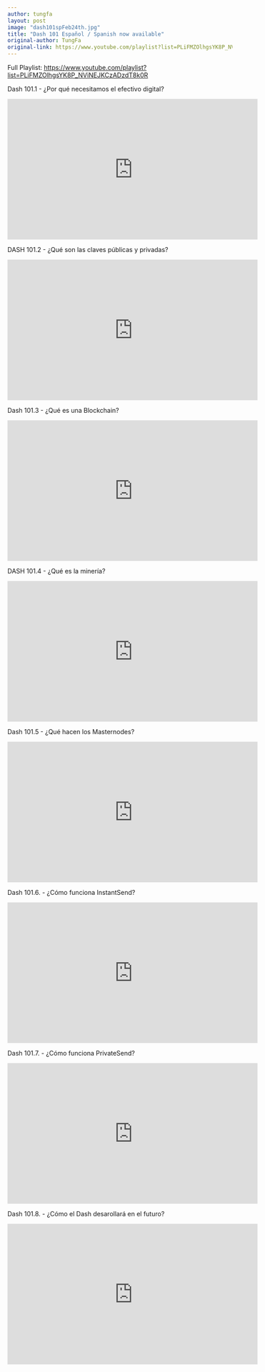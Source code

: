 ```yaml
---
author: tungfa
layout: post
image: "dash101spFeb24th.jpg"
title: "Dash 101 Español / Spanish now available"
original-author: TungFa
original-link: https://www.youtube.com/playlist?list=PLiFMZOlhgsYK8P_NViNEJKCzADzdT8k0R
---
```



Full Playlist:
https://www.youtube.com/playlist?list=PLiFMZOlhgsYK8P_NViNEJKCzADzdT8k0R

Dash 101.1 - ¿Por qué necesitamos el efectivo digital?

<iframe width="560" height="315" src="https://www.youtube.com/embed/AwqrG_K8nzw" frameborder="0" allow="autoplay; encrypted-media" allowfullscreen></iframe>

DASH 101.2 - ¿Qué son las claves públicas y privadas?

<iframe width="560" height="315" src="https://www.youtube.com/embed/kdm_eeiOM98" frameborder="0" allow="autoplay; encrypted-media" allowfullscreen></iframe>

Dash 101.3 - ¿Qué es una Blockchain?

<iframe width="560" height="315" src="https://www.youtube.com/embed/DvZDmi6gxvI" frameborder="0" allow="autoplay; encrypted-media" allowfullscreen></iframe>

DASH 101.4 - ¿Qué es la minería?

<iframe width="560" height="315" src="https://www.youtube.com/embed/lyRWbrk0IiM" frameborder="0" allow="autoplay; encrypted-media" allowfullscreen></iframe>

Dash 101.5 - ¿Qué hacen los Masternodes?

<iframe width="560" height="315" src="https://www.youtube.com/embed/kR86q2K98zc" frameborder="0" allow="autoplay; encrypted-media" allowfullscreen></iframe>

Dash 101.6. - ¿Cómo funciona InstantSend?

<iframe width="560" height="315" src="https://www.youtube.com/embed/ETZoBjbKgro" frameborder="0" allow="autoplay; encrypted-media" allowfullscreen></iframe>

Dash 101.7. - ¿Cómo funciona PrivateSend?

<iframe width="560" height="315" src="https://www.youtube.com/embed/5UpKzt0ZsJM" frameborder="0" allow="autoplay; encrypted-media" allowfullscreen></iframe>

Dash 101.8. - ¿Cómo el Dash desarollará en el futuro?

<iframe width="560" height="315" src="https://www.youtube.com/embed/FnYKwg-f_nY" frameborder="0" allow="autoplay; encrypted-media" allowfullscreen></iframe>
